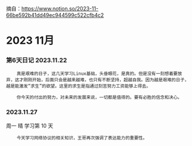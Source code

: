 摘自：https://www.notion.so/2023-11-66be592b41dd49ec944599c522cfb4c2



# 2023 11月

### 第6天日记 2023.11.22

```
    真是艰难的日子，这几天学习Linux基础，头昏眼花，是真的。但是没有一刻想着要放弃，这才刚刚开始，后面只会是越来越难，也只有不断坚持，超越自我。因为越是艰难的日子，越是能激发“求生”的欲望。这里的求生是指通过刻苦努力工资能够上得去。

    你今天的付出的努力，对未来的发展来说，一切都是值得的。要有必胜的信念和决心。
```

### 2023.11.27

周一 晴  学习第 10 天

```
    今天学习网络协议的相关知识，王哥再次强调了表达能力的重要性。
```

